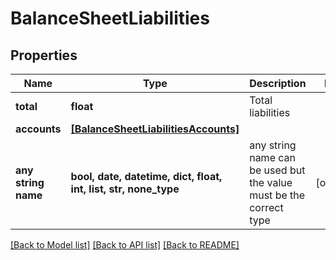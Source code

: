 # BalanceSheetLiabilities


## Properties
Name | Type | Description | Notes
------------ | ------------- | ------------- | -------------
**total** | **float** | Total liabilities | 
**accounts** | [**[BalanceSheetLiabilitiesAccounts]**](BalanceSheetLiabilitiesAccounts.md) |  | 
**any string name** | **bool, date, datetime, dict, float, int, list, str, none_type** | any string name can be used but the value must be the correct type | [optional]

[[Back to Model list]](../../README.md#documentation-for-models) [[Back to API list]](../../README.md#documentation-for-api-endpoints) [[Back to README]](../../README.md)


